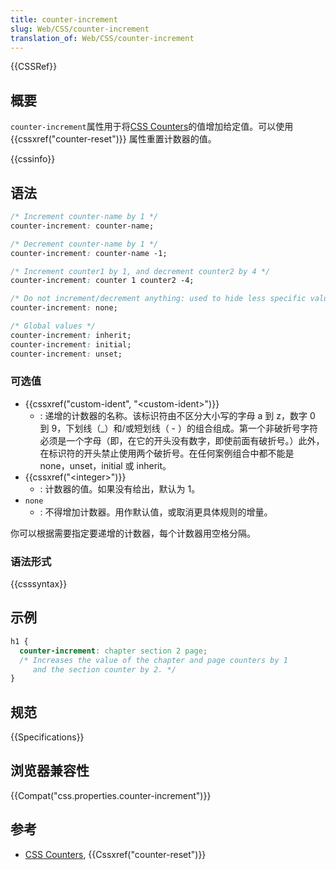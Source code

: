 ```yaml
---
title: counter-increment
slug: Web/CSS/counter-increment
translation_of: Web/CSS/counter-increment
---
```

{{CSSRef}}

## 概要

`counter-increment`属性用于将[CSS Counters](/en-US/docs/CSS_Counters)的值增加给定值。可以使用 {{cssxref("counter-reset")}} 属性重置计数器的值。

{{cssinfo}}

## 语法

```css
/* Increment counter-name by 1 */
counter-increment: counter-name;

/* Decrement counter-name by 1 */
counter-increment: counter-name -1;

/* Increment counter1 by 1, and decrement counter2 by 4 */
counter-increment: counter 1 counter2 -4;

/* Do not increment/decrement anything: used to hide less specific values */
counter-increment: none;

/* Global values */
counter-increment: inherit;
counter-increment: initial;
counter-increment: unset;
```

### 可选值

- {{cssxref("custom-ident", "&lt;custom-ident&gt;")}}
  - : 递增的计数器的名称。该标识符由不区分大小写的字母 a 到 z，数字 0 到 9，下划线（\_）和/或短划线（ - ）的组合组成。第一个非破折号字符必须是一个字母（即，在它的开头没有数字，即使前面有破折号。）此外，在标识符的开头禁止使用两个破折号。在任何案例组合中都不能是 none，unset，initial 或 inherit。
- {{cssxref("&lt;integer&gt;")}}
  - : 计数器的值。如果没有给出，默认为 1。
- `none`
  - : 不得增加计数器。用作默认值，或取消更具体规则的增量。

你可以根据需要指定要递增的计数器，每个计数器用空格分隔。

### 语法形式

{{csssyntax}}

## 示例

```css
h1 {
  counter-increment: chapter section 2 page;
  /* Increases the value of the chapter and page counters by 1
     and the section counter by 2. */
}
```

## 规范

{{Specifications}}

## 浏览器兼容性

{{Compat("css.properties.counter-increment")}}

## 参考

- [CSS Counters](/en-US/docs/CSS/Counters), {{Cssxref("counter-reset")}}
